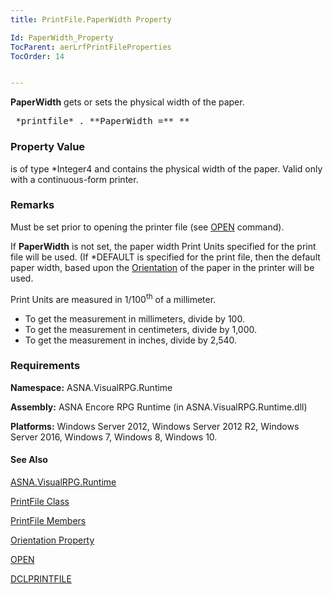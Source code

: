 ```yaml
---
title: PrintFile.PaperWidth Property

Id: PaperWidth_Property
TocParent: aerLrfPrintFileProperties
TocOrder: 14


---
```


**PaperWidth** gets or sets the physical width of the paper. 
<pre class="prettyprint">
 *printfile* . **PaperWidth =** *<integerVal>* </pre>

### Property Value
***<integerVal>*** is of type *Integer4 and contains the physical width of the paper. Valid only with a continuous-form printer. 

### Remarks
Must be set prior to opening the printer file (see [OPEN](OPEN.html) command).

If **PaperWidth** is not set, the paper width Print Units specified for the print file will be used. (If *DEFAULT is specified for the print file, then the default paper width, based upon the [Orientation](Orientation_Property.html) of the paper in the printer will be used. 

Print Units are measured in 1/100<sup>th</sup> of a millimeter. 

- To get the measurement in millimeters, divide by 100.
- To get the measurement in centimeters, divide by 1,000.
- To get the measurement in inches, divide by 2,540.

### Requirements
**Namespace:** ASNA.VisualRPG.Runtime 

**Assembly:** ASNA Encore RPG Runtime (in ASNA.VisualRPG.Runtime.dll) 

**Platforms:** Windows Server 2012, Windows Server 2012 R2, Windows Server 2016, Windows 7, Windows 8, Windows 10. 

#### See Also
[ASNA.VisualRPG.Runtime](aerLrfRuntimeNamespace.html)

[PrintFile Class](aerLrfPrintFileClass.html)

[PrintFile Members](aerLrfPrintFileMembers.html)

[Orientation Property](Orientation_Property.html)

[OPEN](OPEN.html)

[DCLPRINTFILE](DCLPRINTFILE.html) 

